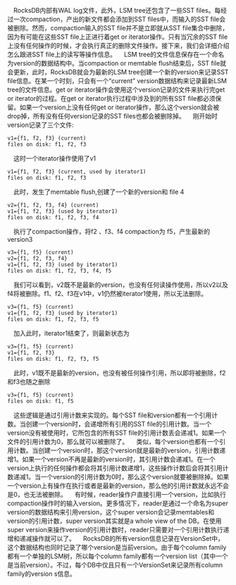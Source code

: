 &ensp;&ensp;RocksDB内部有WAL log文件，此外，LSM tree还包含了一些SST files。每经过一次compaction，产出的新文件都会添加到SST files中，而输入的SST file会被删除。然而，compaction输入的SST file并不是立即就从SST file集合中删除，因为有可能在这些SST file上正进行着get or iterator操作。只有当冗余的SST file上没有任何操作的时候，才会执行真正的删除文件操作。接下来，我们会详细介绍怎么跟进SST file上的读写等操作信息。
&ensp;&ensp;LSM tree的文件信息保存在一个命名为version的数据结构中。当compaction or memtable flush结束后，SST file就会更新，此时，RocksDB就会为最新的LSM tree创建一个新的version来记录SST file信息。在某一个时刻，只会有一个“current” version数据结构来记录最新LSM tree的文件信息。get or iterator操作会使用这个version记录的文件来执行完get or iterator的过程。在get or iterator执行过程中涉及到的所有SST file都必须保留。如果一个version上没有任何get or iterator操作，那么这个version就会被drop掉，所有没有任何version记录的SST files也都会被删除掉。
&ensp;&ensp;刚开始时version记录了三个文件:
```
v1={f1, f2, f3} (current)
files on disk: f1, f2, f3
```
&ensp;&ensp;这时一个iterator操作使用了v1
```
v1={f1, f2, f3} (current, used by iterator1)
files on disk: f1, f2, f3
```
&ensp;&ensp;此时，发生了memtable flush,创建了一个新的version和 file 4
```
v2={f1, f2, f3, f4} (current)
v1={f1, f2, f3} (used by iterator1)
files on disk: f1, f2, f3, f4
```
&ensp;&ensp;执行了compaction操作，将f2 、f3、f4 compaction为 f5，产生最新的version3
```
v3={f1, f5} (current)
v2={f1, f2, f3, f4}
v1={f1, f2, f3} (used by iterator1)
files on disk: f1, f2, f3, f4, f5
```
&ensp;&ensp;我们可以看到，v2既不是最新的version，也没有任何读操作使用，所以v2以及f4将被删除。f1、f2、f3在v1中，v1仍然被iterator1使用，所以无法删除。
```
v3={f1, f5} (current)
v1={f1, f2, f3} (used by iterator1)
files on disk: f1, f2, f3, f5
```
&ensp;&ensp;加入此时，iterator1结束了，则最新状态为
```
v3={f1, f5} (current)
v1={f1, f2, f3}
files on disk: f1, f2, f3, f5
```
&ensp;&ensp;此时，v1既不是最新的version，也没有被任何操作引用，所以即将被删除，f2和f3也随之删除
```
v3={f1, f5} (current)
files on disk: f1, f5
```
&ensp;&ensp;这些逻辑是通过引用计数来实现的。每个SST file和version都有一个引用计数。当创建一个version时，会递增所有引用的SST file的引用计数。当一个version没有被使用时，它所包含的所有SST file的引用计数丢会递减1。如果一个文件的引用计数为0，那么就可以被删除了。
&ensp;&ensp;类似，每个version也都有一个引用计数。当创建一个version时，那这个version就是最新的version，引用计数递增1。如果一个version不再是最新的version时，其引用计数会递减1。在一个version上执行的任何操作都会将其引用计数递增1，这些操作计数后会将其引用计数递减1。当一个version的引用计数为0时，那么这个version就要被删除掉。如果一个version上有操作在执行或者是最新的version，那么他的引用计数就永远不会是0，也无法被删除。
&ensp;&ensp;有时候，reader操作户直接引用一个version，比如执行compaction操作时的输入version。更多情况下，reader是通过一个命名为super version的数据结构来引用version，这个super version会记录memtables和version的引用计数，super version其实就是a whole view of the DB。在使用super version来操作version的引用计数时，reader只需要对一个引用计数执行递增和递减操作就可以了。
&ensp;&ensp;RocksDB的所有version信息记录在VersionSet中，这个数据结构也同时记录了哪个version是当前version。由于每个column family都有一个单独的LSM树，所以每个column family都有一个version list（其中一个是当前version）。不过，每个DB中仅且只有一个VersionSet来记录所有column family的version s信息。
